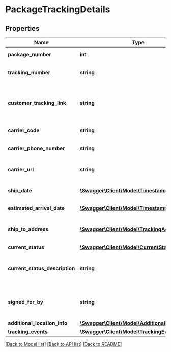 # PackageTrackingDetails

## Properties
Name | Type | Description | Notes
------------ | ------------- | ------------- | -------------
**package_number** | **int** | The package identifier. | 
**tracking_number** | **string** | The tracking number for the package. | [optional] 
**customer_tracking_link** | **string** | Link on swiship.com that allows customers to track the package. | [optional] 
**carrier_code** | **string** | The name of the carrier. | [optional] 
**carrier_phone_number** | **string** | The phone number of the carrier. | [optional] 
**carrier_url** | **string** | The URL of the carrier’s website. | [optional] 
**ship_date** | [**\Swagger\Client\Model\Timestamp**](Timestamp.md) | The shipping date for the package. | [optional] 
**estimated_arrival_date** | [**\Swagger\Client\Model\Timestamp**](Timestamp.md) | The estimated arrival date. | [optional] 
**ship_to_address** | [**\Swagger\Client\Model\TrackingAddress**](TrackingAddress.md) | The destination city for the package. | [optional] 
**current_status** | [**\Swagger\Client\Model\CurrentStatus**](CurrentStatus.md) |  | [optional] 
**current_status_description** | **string** | Description corresponding to the CurrentStatus value. | [optional] 
**signed_for_by** | **string** | The name of the person who signed for the package. | [optional] 
**additional_location_info** | [**\Swagger\Client\Model\AdditionalLocationInfo**](AdditionalLocationInfo.md) |  | [optional] 
**tracking_events** | [**\Swagger\Client\Model\TrackingEventList**](TrackingEventList.md) |  | [optional] 

[[Back to Model list]](../README.md#documentation-for-models) [[Back to API list]](../README.md#documentation-for-api-endpoints) [[Back to README]](../README.md)


